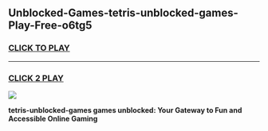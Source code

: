
## Unblocked-Games-tetris-unblocked-games-Play-Free-o6tg5
<h3>
<a href="https://premium76.site?title=tetris-unblocked-games&ref=23A">CLICK TO PLAY</a></h3>
<hr>

<h3>
<a href="https://premium76.site?title=tetris-unblocked-games&ref=23A">CLICK 2 PLAY</a>
  
</h3>

<a href="https://premium76.site?title=tetris-unblocked-games&ref=23A"><img src="https://clearcache.store/games.png"></a>


**tetris-unblocked-games games unblocked: Your Gateway to Fun and Accessible Online Gaming**
